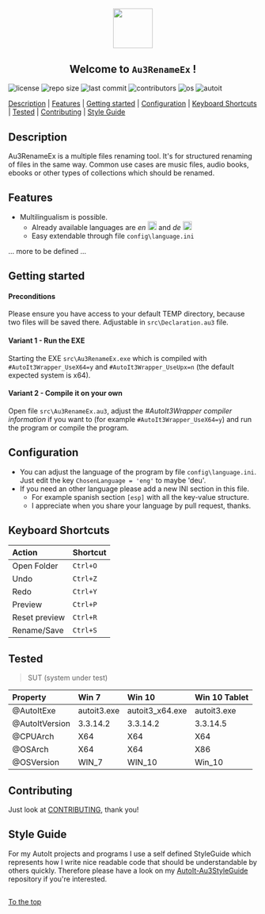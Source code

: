 #####

<p align="center">
    <img src="http://sven-seyfert.de/media/logo_circle.png" width="80" />
    <h2 align="center">Welcome to <code>Au3RenameEx</code> !</h2>
</p>

![license](https://img.shields.io/badge/license-MIT-green.svg?logo=github)
![repo size](https://img.shields.io/github/repo-size/Sven-Seyfert/AutoIt-Au3RenameEx.svg?logo=github)
![last commit](https://img.shields.io/github/last-commit/Sven-Seyfert/AutoIt-Au3RenameEx.svg?logo=github)
![contributors](https://img.shields.io/github/contributors/Sven-Seyfert/AutoIt-Au3RenameEx.svg?logo=github)
![os](https://img.shields.io/badge/os-windows-blueviolet.svg?logo=windows)
![autoit](https://img.shields.io/badge/autoit-rockz-9cf.svg?logo=visual-studio-code)

[Description](#description) | [Features](#features) | [Getting started](#getting-started) | [Configuration](#configuration) | [Keyboard Shortcuts](#keyboard-shortcuts) | [Tested](#tested) | [Contributing](#contributing) | [Style Guide](#style-guide)

## Description

Au3RenameEx is a multiple files renaming tool. It's for structured renaming of files in the same way.
Common use cases are music files, audio books, ebooks or other types of collections which should be renamed.

## Features

- Multilingualism is possible.
    - Already available languages are *en* <img src="https://github.com/lipis/flag-icon-css/blob/master/flags/4x3/gb.svg" alt="en" width="18px"/> and *de* <img src="https://github.com/lipis/flag-icon-css/blob/master/flags/4x3/de.svg" alt="de" width="18px"/>
    - Easy extendable through file `config\language.ini`

... more to be defined ...

## Getting started

#### Preconditions

Please ensure you have access to your default TEMP directory, because two files will be saved there.
Adjustable in `src\Declaration.au3` file.

#### Variant 1 - Run the EXE

Starting the EXE `src\Au3RenameEx.exe` which is compiled with `#AutoIt3Wrapper_UseX64=y` and `#AutoIt3Wrapper_UseUpx=n` (the default expected system is x64).

#### Variant 2 - Compile it on your own

Open file `src\Au3RenameEx.au3`, adjust the *#AutoIt3Wrapper compiler information* if you want to (for example `#AutoIt3Wrapper_UseX64=y`) and run the program or compile the program.

## Configuration

- You can adjust the language of the program by file `config\language.ini`. Just edit the key `ChosenLanguage = 'eng'` to maybe 'deu'.
- If you need an other language please add a new INI section in this file.
    - For example spanish section `[esp]` with all the key-value structure.
    - I appreciate when you share your language by pull request, thanks.

## Keyboard Shortcuts

| Action        | Shortcut |
| :------------ | :------- |
| Open Folder   | `Ctrl+O` |
| Undo          | `Ctrl+Z` |
| Redo          | `Ctrl+Y` |
| Preview       | `Ctrl+P` |
| Reset preview | `Ctrl+R` |
| Rename/Save   | `Ctrl+S` |

## Tested

> SUT (system under test)

| Property       | Win 7       | Win 10          | Win 10 Tablet |
| :------------- | :---------- | :-------------- | :------------ |
| @AutoItExe     | autoit3.exe | autoit3_x64.exe | autoit3.exe   |
| @AutoItVersion | 3.3.14.2    | 3.3.14.2        | 3.3.14.5      |
| @CPUArch       | X64         | X64             | X64           |
| @OSArch        | X64         | X64             | X86           |
| @OSVersion     | WIN_7       | WIN_10          | Win_10        |

## Contributing

Just look at [CONTRIBUTING](https://github.com/Sven-Seyfert/AutoIt-Au3RenameEx/blob/master/docs/CONTRIBUTING.md), thank you!

## Style Guide

For my AutoIt projects and programs I use a self defined StyleGuide which represents how I write nice readable code that should be understandable by others quickly. Therefore please have a look on my [AutoIt-Au3StyleGuide](https://github.com/Sven-Seyfert/AutoIt-Au3StyleGuide/blob/master/README.md) repository if you're interested.

##

[To the top](#)
